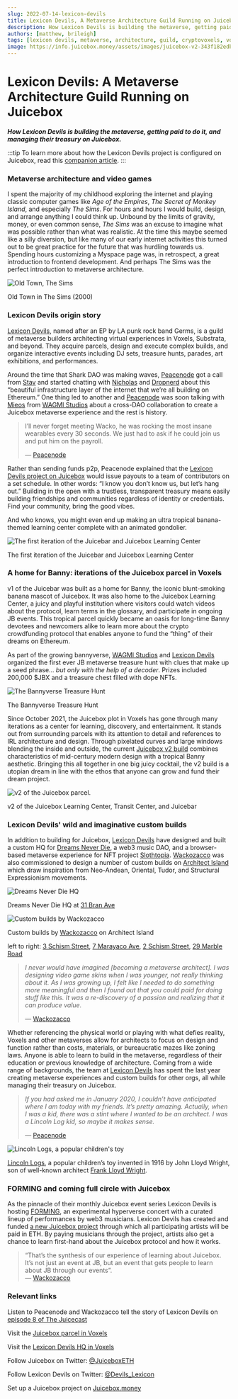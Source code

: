 ```yaml
---
slug: 2022-07-14-lexicon-devils
title: Lexicon Devils, A Metaverse Architecture Guild Running on Juicebox
description: How Lexicon Devils is building the metaverse, getting paid to do it, and managing their treasury on Juicebox.
authors: [matthew, brileigh]
tags: [lexicon devils, metaverse, architecture, guild, cryptovoxels, voxels, juicebox, ethereum, crypto]
image: https://info.juicebox.money/assets/images/juicebox-v2-343f182edb8f0084282984d459c1d001.png
---
```


# Lexicon Devils: A Metaverse Architecture Guild Running on Juicebox  

***How Lexicon Devils is building the metaverse, getting paid to do it, and managing their treasury on Juicebox.***  

:::tip
To learn more about how the Lexicon Devils project is configured on Juicebox, read this [companion article](https://info.juicebox.money/blog/2022-09-27-lexicon-devils-config/).
:::

### Metaverse architecture and video games  

I spent the majority of my childhood exploring the internet and playing classic computer games like *Age of the Empires*, *The Secret of Monkey Island*, and especially *The Sims*. For hours and hours I would build, design, and arrange anything I could think up. Unbound by the limits of gravity, money, or even common sense, *The Sims* was an excuse to imagine what was possible rather than what was realistic. At the time this maybe seemed like a silly diversion, but like many of our early internet activities this turned out to be great practice for the future that was hurdling towards us. Spending hours customizing a Myspace page was, in retrospect, a great introduction to frontend development. And perhaps The Sims was the perfect introduction to metaverse architecture.

![Old Town, The Sims](old-town.png)

<p class="subtitle">Old Town in The Sims (2000)</p>

### Lexicon Devils origin story  

[Lexicon Devils](https://juicebox.money/#/p/lexicondevils), named after an EP by LA punk rock band Germs, is a guild of metaverse builders architecting virtual experiences in Voxels, Substrata, and beyond. They acquire parcels, design and execute complex builds, and organize interactive events including DJ sets, treasure hunts, parades, art exhibitions, and performances.

Around the time that Shark DAO was making waves, [Peacenode](https://twitter.com/peace_node) got a call from [Stav](https://twitter.com/I_AM_STAV) and started chatting with [Nicholas](https://twitter.com/nnnnicholas/) and [Dropnerd](https://twitter.com/dropnerdETH) about this “beautiful infrastructure layer of the internet that we’re all building on Ethereum.” One thing led to another and [Peacenode](https://twitter.com/peace_node) was soon talking with [Mieos](https://twitter.com/Mieos_ETH) from [WAGMI Studios](https://juicebox.money/#/p/wagmistudios) about a cross-DAO collaboration to create a Juicebox metaverse experience and the rest is history.

> I’ll never forget meeting Wacko, he was rocking the most insane wearables every 30 seconds. We just had to ask if he could join us and put him on the payroll.
>
> — [Peacenode](https://twitter.com/peace_node)

Rather than sending funds p2p, Peacenode explained that the [Lexicon Devils project on Juicebox](https://juicebox.money/#/p/lexicondevils) would issue payouts to a team of contributors on a set schedule. In other words: “I know you don’t know us, but let’s hang out.” Building in the open with a trustless, transparent treasury means easily building friendships and communities regardless of identity or credentials. Find your community, bring the good vibes.

And who knows, you might even end up making an ultra tropical banana-themed learning center complete with an animated gondolier.

![The first iteration of the Juicebar and Juicebox Learning Center](juicebox-v1.jpg)

<p class="subtitle">The first iteration of the Juicebar and Juicebox Learning Center</p>

### A home for Banny: iterations of the Juicebox parcel in Voxels  

v1 of the Juicebar was built as a home for Banny, the iconic blunt-smoking banana mascot of Juicebox. It was also home to the Juicebox Learning Center, a juicy and playful institution where visitors could watch videos about the protocol, learn terms in the glossary, and participate in ongoing JB events. This tropical parcel quickly became an oasis for long-time Banny devotees and newcomers alike to learn more about the crypto crowdfunding protocol that enables anyone to fund the “thing” of their dreams on Ethereum.

As part of the growing bannyverse, [WAGMI Studios](https://juicebox.money/#/p/wagmistudios) and [Lexicon Devils](https://juicebox.money/#/p/lexicondevils) organized the first ever JB metaverse treasure hunt with clues that make up a seed phrase… *but only with the help of a decoder*. Prizes included 200,000 $JBX and a treasure chest filled with dope NFTs.

![The Bannyverse Treasure Hunt](treasure-hunt.jpg)

<p class="subtitle">The Bannyverse Treasure Hunt</p>

Since October 2021, the Juicebox plot in Voxels has gone through many iterations as a center for learning, discovery, and entertainment. It stands out from surrounding parcels with its attention to detail and references to IRL architecture and design. Through pixelated curves and large windows blending the inside and outside, the current [Juicebox v2 build](http://juicebox.lexicondevils.xyz/) combines characteristics of mid-century modern design with a tropical Banny aesthetic. Bringing this all together in one big juicy cocktail, the v2 build is a utopian dream in line with the ethos that anyone can grow and fund their dream project.  

![v2 of the Juicebox parcel.](juicebox-v2.png)

<p class="subtitle">v2 of the Juicebox Learning Center, Transit Center, and Juicebar</p>

### Lexicon Devils' wild and imaginative custom builds  

In addition to building for Juicebox, [Lexicon Devils](https://juicebox.money/#/p/lexicondevils) have designed and built a custom HQ for [Dreams Never Die](https://www.cryptovoxels.com/play?coords=5968W,1708N), a web3 music DAO, and a browser-based metaverse experience for NFT project [Slothtopia](https://slothtopia.io/). [Wackozacco](http://twitter.com/wackozacco420) was also commissioned to design a number of custom builds on [Architect Island](https://www.cryptovoxels.com/islands/architect-island) which draw inspiration from Neo-Andean, Oriental, Tudor, and Structural Expressionism movements.

![Dreams Never Die HQ](dreams-never-die.jpg)  

<p class="subtitle">Dreams Never Die HQ at <a href="https://www.cryptovoxels.com/play?coords=5968W,1708N">31 Bran Ave</a></p>

![Custom builds by Wackozacco](wacko-custom-builds.jpg)  

<p class="subtitle">Custom builds by <a href="http://twitter.com/wackozacco420">Wackozacco</a> on Architect Island</p>

left to right: [3 Schism Street](https://www.voxels.com/parcels/7968/visit), [7 Marayaco Ave](https://www.voxels.com/play?coords=N@1081E,1086N,0.5U), [2 Schism Street](https://www.voxels.com/parcels/7963/visit), [29 Marble Road](https://www.voxels.com/play?coords=W@1084E,1137N)  

> *I never would have imagined [becoming a metaverse architect]. I was designing video game skins when I was younger, not really thinking about it. As I was growing up, I felt like I needed to do something more meaningful and then I found out that you could paid for doing stuff like this. It was a re-discovery of a passion and realizing that it can produce value.*
>
> — [Wackozacco](https://twitter.com/wackozacco420)

Whether referencing the physical world or playing with what defies reality, Voxels and other metaverses allow for architects to focus on design and function rather than costs, materials, or bureaucratic mazes like zoning laws. Anyone is able to learn to build in the metaverse, regardless of their education or previous knowledge of architecture. Coming from a wide range of backgrounds, the team at [Lexicon Devils](https://juicebox.money/#/p/lexicondevils) has spent the last year creating metaverse experiences and custom builds for other orgs, all while managing their treasury on Juicebox.

> *If you had asked me in January 2020, I couldn’t have anticipated where I am today with my friends. It’s pretty amazing. Actually, when I was a kid, there was a stint where I wanted to be an architect. I was a Lincoln Log kid, so maybe it makes sense.*
>
> — [Peacenode](https://twitter.com/peace_node)

![Lincoln Logs, a popular children's toy](lincoln-logs.jpg)  

<p class="subtitle"><a href="https://en.wikipedia.org/wiki/Lincoln_Logs">Lincoln Logs</a>, a popular children’s toy invented in 1916 by John Lloyd Wright, son of well-known architect <a href="https://en.wikipedia.org/wiki/Frank_Lloyd_Wright">Frank Lloyd Wright</a>.</p>

### FORMING and coming full circle with Juicebox  

As the pinnacle of their monthly Juicebox event series Lexicon Devils is hosting [FORMING](http://forming.lexicondevils.xyz/), an experimental hyperverse concert with a curated lineup of performances by web3 musicians. Lexicon Devils has created and funded [a new Juicebox project](https://juicebox.money/#/v2/p/66) through which all participating artists will be paid in ETH. By paying musicians through the project, artists also get a chance to learn first-hand about the Juicebox protocol and how it works.  

> “That’s the synthesis of our experience of learning about Juicebox. It’s not just an event at JB, but an event that gets people to learn about JB through our events”.  
> — [Wackozacco](https://twitter.com/wackozacco420)  

### Relevant links  

Listen to Peacenode and Wackozacco tell the story of Lexicon Devils on [episode 8 of The Juicecast](https://anchor.fm/thejuicecast/episodes/Ep--8-Peacenode-and-Wackozacco-from-Lexicon-Devils-e1l3k94)

Visit the [Juicebox parcel in Voxels](http://juicebox.lexicondevils.xyz/)

Visit the [Lexicon Devils HQ in Voxels](https://www.cryptovoxels.com/play?coords=SW@6703W,48N)

Follow Juicebox on Twitter: [@JuiceboxETH](https://twitter.com/juiceboxETH)

Follow Lexicon Devils on Twitter: [@Devils_Lexicon](https://twitter.com/devils_lexicon)

Set up a Juicebox project on [Juicebox.money](https://juicebox.money/#/)  
